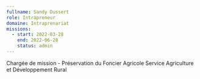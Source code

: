 ```yaml
---
fullname: Sandy Dussert
role: Intrapreneur
domaine: Intraprenariat
missions:
  - start: 2022-03-28
    end: 2022-06-28
    status: admin
---
```


Chargée de mission - Préservation du Foncier Agricole
Service Agriculture et Développement Rural
